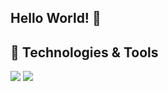 ## Hello World! 👋

<!--
**Razzendah/Razzendah** is a ✨ _special_ ✨ repository because its `README.md` (this file) appears on your GitHub profile.

Here are some ideas to get you started:

- 🔭 I’m currently working on ...
- 🌱 I’m currently learning ...
- 👯 I’m looking to collaborate on ...
- 🤔 I’m looking for help with ...
- 💬 Ask me about ...
- 📫 How to reach me: ...
- 😄 Pronouns: ...
- ⚡ Fun fact: ...
-->

## 🔧 Technologies & Tools

![](https://img.shields.io/badge/Code-Java-informational?style=flat&logo=openjdk&logoColor=white&color=blue)
![](https://img.shields.io/badge/SpringBoot-6DB33F?style=flat-square&logo=Spring&logoColor=white)
